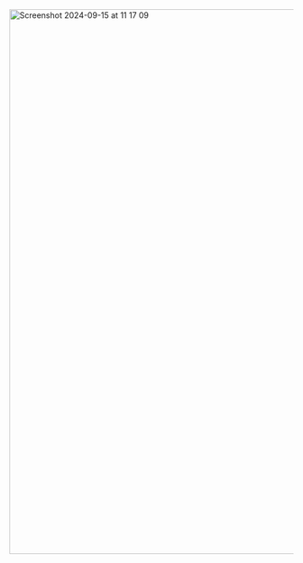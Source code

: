 <img width="966" alt="Screenshot 2024-09-15 at 11 17 09" src="https://github.com/user-attachments/assets/46110c5d-69e0-46f1-8b22-328ab1f537d1">
